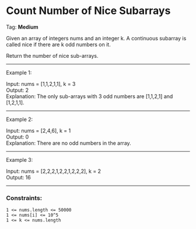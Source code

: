 # Count Number of Nice Subarrays

Tag: __Medium__

Given an array of integers nums and an integer k. A continuous subarray is 
called nice if there are k odd numbers on it.

Return the number of nice sub-arrays.

-----------------------------------------------------------------------------
Example 1:

Input: nums = [1,1,2,1,1], k = 3    
Output: 2    
Explanation: The only sub-arrays with 3 odd numbers are [1,1,2,1] and [1,2,1,1].    

-----------------------------------------------------------------------------
Example 2:    

Input: nums = [2,4,6], k = 1    
Output: 0    
Explanation: There are no odd numbers in the array.    

-----------------------------------------------------------------------------
Example 3:    

Input: nums = [2,2,2,1,2,2,1,2,2,2], k = 2    
Output: 16    

-----------------------------------------------------------------------------

### Constraints:

`1 <= nums.length <= 50000`    
`1 <= nums[i] <= 10^5`    
`1 <= k <= nums.length`    
